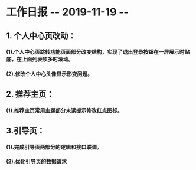 # 工作日报      -- 2019-11-19 --

## 1. 个人中心页改动：

#### (1).个人中心页跳转功能页面部分改变结构，实现了退出登录按钮在一屏展示时贴底，在上面列表项多时滚动。

#### (2).修改个人中心头像显示形变问题。

## 2. 推荐主页：

#### (1).推荐主页常用主题部分未读提示修改红点图标。

## 3.引导页：

#### (1).完成引导页两部分的逻辑和接口联调。

#### (2).优化引导页的数据请求